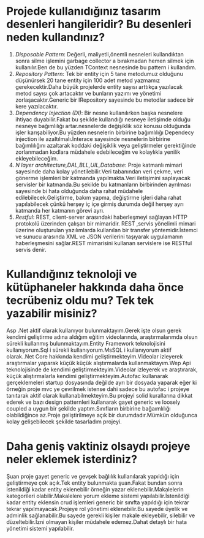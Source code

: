 # Projede kullanıdığınız tasarım desenleri hangileridir? Bu desenleri neden kullandınız?
1. *Disposable Pattern*:
    Değerli, maliyetli,önemli  nesneleri kullandıktan sonra silme işlemini garbage collector a bırakmadan hemen silmek için kullanılır.Ben de bu yüzden TContext nesnesinde bu    pattern i kullandım. 
2. *Repository Pattern*:
    Tek bir entity için 5 tane metodumuz olduğunu düşünürsek 20 tane entity için 100 adet metod yazmamız gerekecektir.Daha büyük projelerde entity sayısı arttıkça yazılacak metod sayısı çok artacaktır ve bunların yazımı ve yönetimi zorlaşacaktır.Generic bir IRepository sayesinde bu metodlar sadece bir kere yazılacaktır. 
3.  *Dependency Injection (DI)*:
     Bir nesne kullanılırken başka nesnelere ihtiyac duyabilir.Fakat bu şekilde kullandığı nesneye iletişimde olduğu nesneye bağımlılığı artar.nesnelerde değişiklik söz konusu olduğunda işler karışabiliyor.Bu yüzden nesnelerin birbirine bağımlılığı Dependecy injection ile azaltılmalı.İnterace sayesinde nesnelerin birbirine bağımlılığını azaltarak koddaki değişiklik veya geliştirmeler gerektiğinde zorlanmadan kodlara müdahele edebileceğim ve kolaylıkla yenilik ekleyebileceğim.
4.  *N layer architecture,DAL,BLL,UIL,Database*:
    Proje katmanlı mimari sayesinde daha kolay yönetilebilir.Veri tabanından veri çekme, veri gönerme işlemleri bir katmanda yapılmakta.Veri iletişimini saplayacak servisler bir katmanda.Bu şekilde bu katmanların birbirinden ayrılması sayesinde bi hata olduğunda daha rahat müdahele edilebilecek.Geliştirme, bakım yapma, değiştirme işleri daha rahat yapılabilecek çünkü herşey iç içe girmiş durumda değil herşey ayrı katmanda her katmanın görevi ayrı.
5.  *Restful*:
    REST, client-server arasındaki haberleşmeyi sağlayan HTTP protokolü üzerinden çalışan bir mimaridir. REST ,servis yönelimli mimari üzerine oluşturulan yazılımlarda kullanılan bir transfer yöntemidir.İstemci ve sunucu arasında XML ve JSON verilerini taşıyarak uygulamanın haberleşmesini sağlar.REST mimarisini kullanan servislere ise RESTful servis denir.


# Kullandığınız teknoloji ve kütüphaneler hakkında daha önce tecrübeniz oldu mu? Tek tek yazabilir misiniz?
   Asp .Net aktif olarak kullanıyor bulunmaktayım.Gerek işte olsun gerek kendimi geliştirme adına aldığım eğitim videolarında, araştırmalarımda olsun sürekli kullanmış bulunmaktayım.Entity Framework teknolojisini kullanıyorum.Sql i sürekli kullanıyorum.MsSQL i kullanıyorum aktif olarak..Net Core hakkında kendimi geliştirmekteyim.Videolar izleyerek araştırmalar yaparak küçük küçük alıştırmalarda kullanmaktayım.Wep Api teknolojisinde de kendimi geliştirmekteyim.Videolar izleyerek ve araştırarak, küçük alıştırmalarla kendimi geliştirmekteyim.Autofac kullanarak gerçeklemeleri startup dosyasında değilde ayrı bir dosyada yaparak eğer ki örneğin proje mvc ye çevrilmek istense dahi sadece bu autofac i projeye tanıtarak aktif olarak kullanabilmekteyim.Bu projeyi solid kurallarına dikkat ederek ve bazı design patternleri kullanarak gayet generic ve loosely coupled a uygun bir şekilde yaptım.Sınıfların birbirine bağaımlılığı olabildiğince az.Proje geliştirilmeye açık bir durumdadır.Mümkün olduğunca kolay gelişebilecek şekilde tasarladım projeyi.


# Daha geniş vaktiniz olsaydı projeye neler eklemek isterdiniz?
   Şuan proje gayet generic ve gevşek bağlılık kullanılarak yapıldığı için geliştirmeye çok açık.Tek entity bulunmakta şuan.Fakat bundan sonra istenildiği kadar entity eklenebilir örneğin yazar eklenebilir.Makalelerin kategorileri olabilir.Makalelere yorum ekleme sistemi yapılabilir.İstenildiği kadar entity eklensin crud işlemleri generic bir sınıfta yapıldığı için tekrar tekrar yapılmayacak.Projeye rol yönetimi eklenebilir.Bu sayede üyelik ve adminlik sağlanabilir.Bu sayede gerekli kişiler makale ekleyebilir, silebilir ve düzeltebilir.İzni olmayan kişiler müdahele edemez.Dahat detaylı bir hata yönetimi sistemi yapılabilir.
